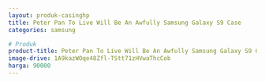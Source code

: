 ```yaml
---
layout: produk-casinghp
title: Peter Pan To Live Will Be An Awfully Samsung Galaxy S9 Case
categories: samsung

# Produk
product-title: Peter Pan To Live Will Be An Awfully Samsung Galaxy S9 Case
image-drive: 1A9kazWOqe48Zfl-TStt71zHVwaThcCob
harga: 90000
---
```

